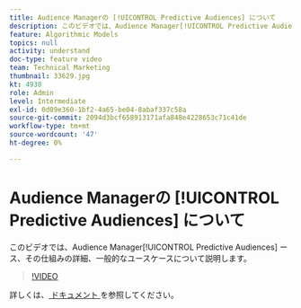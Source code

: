 ```yaml
---
title: Audience Managerの [!UICONTROL Predictive Audiences] について
description: このビデオでは、Audience Manager[!UICONTROL Predictive Audiences] ース、その仕組みの詳細、一般的なユースケースについて説明します。
feature: Algorithmic Models
topics: null
activity: understand
doc-type: feature video
team: Technical Marketing
thumbnail: 33629.jpg
kt: 4938
role: Admin
level: Intermediate
exl-id: 0d09e360-1bf2-4a65-be04-8abaf337c58a
source-git-commit: 2094d3bcf658913171afa848e4228653c71c41de
workflow-type: tm+mt
source-wordcount: '47'
ht-degree: 0%

---
```


# Audience Managerの [!UICONTROL Predictive Audiences] について

このビデオでは、Audience Manager[!UICONTROL Predictive Audiences] ース、その仕組みの詳細、一般的なユースケースについて説明します。

>[!VIDEO](https://video.tv.adobe.com/v/36664/?quality=12&captions=jpn)

詳しくは、[ ドキュメント ](https://experienceleague.adobe.com/docs/audience-manager/user-guide/features/algorithmic-models/predictive-audiences/predictive-audiences.html?lang=ja) を参照してください。

